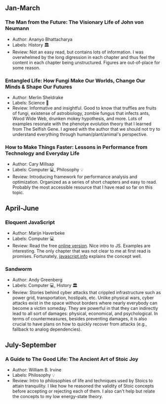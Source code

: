 ## Jan-March
### The Man from the Future: The Visionary Life of John von Neumann 
- Author: Ananyo Bhattacharya
- Labels: History :classical_building:
- Review: Not an easy read, but contains lots of information. I was overwhelmed by the long digression in each chapter and thus feel the content in each chapter being unstructured. Figures are out-of-place for some reason.

### Entangled Life: How Fungi Make Our Worlds, Change Our Minds & Shape Our Futures
- Author: Merlin Sheldrake
- Labels: Science :microscope:
- Review: Informative and insightful. Good to know that truffles are fruits of fungi, existense of astrobiology, zombie fungus that infects ants, Wood Wide Web, drunken mokey hypothesis, and more. Lots of examples resonate with the phenotye evolution theory that I learned from The Selfish Gene. I agreed with the author that we should not try to understand everything through human/plant/animal's perspective.

### How to Make Things Faster: Lessons in Performance from Technology and Everyday Life
- Author: Cary Millsap
- Labels: Computer :computer:, Philosophy :bulb:
- Review: Introducing framework for performance analysis and optimization. Organized as a series of short chapters and easy to read. Probably the most accessible resource that I have read so far on this topic.

## April-June
### Eloquent JavaScript
- Author: Marijn Haverbeke
- Labels: Computer :computer:
- Review: Read the free [online version](https://eloquentjavascript.net/index.html). Nice intro to JS. Examples are interesting. The only chapter that was not clear to me at first read is promises. Fortunately, [javascript.info](https://javascript.info/) explains the concept well.

### Sandworm
- Author: Andy Greenberg
- Labels: Computer :computer:, History :classical_building:
- Review: Stories behind cyber attacks that crippled infrastructure such as power grid, transportation, hostipals, etc. Unlike physical wars, cyber attacks exist in the space without borders where nearly everybody can become a victim someday. They are powerful in that they can indirectly lead to all sort of damages: physical, economical, and psychological. In terms of countermeasures, besides preventing damages, it is also crucial to have plans on how to quickly recover from attacks (e.g., fallback to analog dependencies).

## July-September
### A Guide to The Good Life: The Ancient Art of Stoic Joy
- Author: William B. Irvine
- Labels: Philosophy :bulb:
- Review: Intro to philosophies of life and techniques used by Stoics to attain tranquility. I like how he reasoned the validity of Stoic concepts before accepting or rejecting each of them. I also can't help but relate the concepts to my low energy-state theory.
